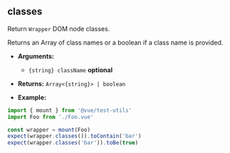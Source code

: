 ## classes

Return `Wrapper` DOM node classes.

Returns an Array of class names or a boolean if a class name is provided.

- **Arguments:**

  - `{string} className` **optional**

- **Returns:** `Array<{string}> | boolean`

- **Example:**

```js
import { mount } from '@vue/test-utils'
import Foo from './Foo.vue'

const wrapper = mount(Foo)
expect(wrapper.classes()).toContain('bar')
expect(wrapper.classes('bar')).toBe(true)
```
